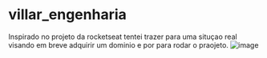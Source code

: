 # villar_engenharia
Inspirado no projeto da rocketseat tentei trazer para uma situçao real visando em breve adquirir um dominio e por para rodar o praojeto.
![image](https://github.com/user-attachments/assets/0686e134-67d2-4c73-a53f-68d044081f39)
